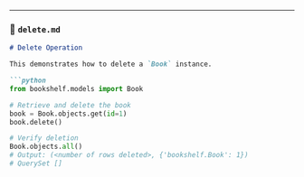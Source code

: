 
---

### 📄 `delete.md`
```markdown
# Delete Operation

This demonstrates how to delete a `Book` instance.

```python
from bookshelf.models import Book

# Retrieve and delete the book
book = Book.objects.get(id=1)
book.delete()

# Verify deletion
Book.objects.all()
# Output: (<number of rows deleted>, {'bookshelf.Book': 1})
# QuerySet []
